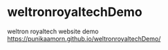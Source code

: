 # weltronroyaltechDemo
weltron royaltech website demo
https://punikaamorn.github.io/weltronroyaltechDemo/
